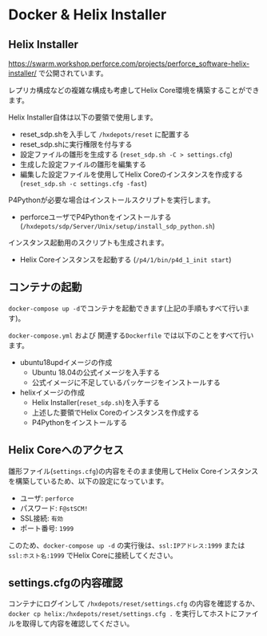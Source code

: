 # Docker & Helix Installer

## Helix Installer
https://swarm.workshop.perforce.com/projects/perforce_software-helix-installer/ で公開されています。

レプリカ構成などの複雑な構成も考慮してHelix Core環境を構築することができます。

Helix Installer自体は以下の要領で使用します。
- reset_sdp.shを入手して `/hxdepots/reset` に配置する
- reset_sdp.shに実行権限を付与する
- 設定ファイルの雛形を生成する (`reset_sdp.sh -C > settings.cfg`)
- 生成した設定ファイルの雛形を編集する
- 編集した設定ファイルを使用してHelix Coreのインスタンスを作成する (`reset_sdp.sh -c settings.cfg -fast`)

P4Pythonが必要な場合はインストールスクリプトを実行します。
- perforceユーザでP4Pythonをインストールする (`/hxdepots/sdp/Server/Unix/setup/install_sdp_python.sh`)

インスタンス起動用のスクリプトも生成されます。
- Helix Coreインスタンスを起動する (`/p4/1/bin/p4d_1_init start`)

## コンテナの起動
`docker-compose up -d`でコンテナを起動できます(上記の手順もすべて行います)。

`docker-compose.yml` および 関連する`Dockerfile` では以下のことをすべて行います。
- ubuntu18updイメージの作成
  - Ubuntu 18.04の公式イメージを入手する
  - 公式イメージに不足しているパッケージをインストールする
- helixイメージの作成
  - Helix Installer(`reset_sdp.sh`)を入手する
  - 上述した要領でHelix Coreのインスタンスを作成する
  - P4Pythonをインストールする

## Helix Coreへのアクセス
雛形ファイル(`settings.cfg`)の内容をそのまま使用してHelix Coreインスタンスを構築しているため、以下の設定になっています。
- ユーザ: `perforce`
- パスワード: `F@stSCM!`
- SSL接続: `有効`
- ポート番号: `1999`

このため、`docker-compose up -d` の実行後は、`ssl:IPアドレス:1999` または `ssl:ホスト名:1999` でHelix Coreに接続してください。

## settings.cfgの内容確認
コンテナにログインして `/hxdepots/reset/settings.cfg` の内容を確認するか、
`docker cp helix:/hxdepots/reset/settings.cfg .` を実行してホストにファイルを取得して内容を確認してください。
